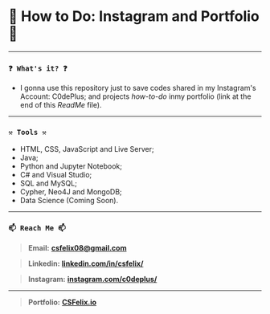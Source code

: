 # 🌟 How to Do: Instagram and Portfolio 🌟

----
### `❓ What's it? ❓`

* I gonna use this repository just to save codes shared in my Instagram's Account: C0dePlus; and projects _how-to-do_ inmy portfolio (link at the end of this _ReadMe_ file).


----
### `⚒️ Tools ⚒️`

* HTML, CSS, JavaScript and Live Server;
* Java;
* Python and Jupyter Notebook;
* C# and Visual Studio;
* SQL and MySQL;
* Cypher, Neo4J and MongoDB;
* Data Science (Coming Soon).

----
### `📫 Reach Me 📫`

> **Email:** **[csfelix08@gmail.com](mailto:csfelix08@gmail.com?)**

> **Linkedin:** **[linkedin.com/in/csfelix/](https://www.linkedin.com/in/csfelix/)**

> **Instagram:** **[instagram.com/c0deplus/](https://www.instagram.com/c0deplus/)**

----

> **Portfolio:** **[CSFelix.io](https://csfelix.github.io/)**
